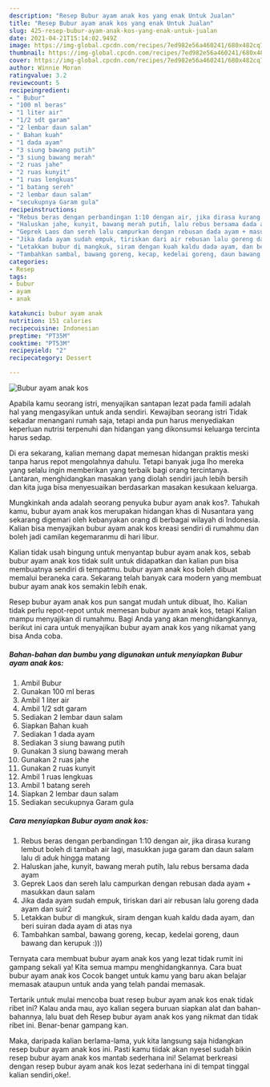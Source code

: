 ```yaml
---
description: "Resep Bubur ayam anak kos yang enak Untuk Jualan"
title: "Resep Bubur ayam anak kos yang enak Untuk Jualan"
slug: 425-resep-bubur-ayam-anak-kos-yang-enak-untuk-jualan
date: 2021-04-21T15:14:02.949Z
image: https://img-global.cpcdn.com/recipes/7ed982e56a460241/680x482cq70/bubur-ayam-anak-kos-foto-resep-utama.jpg
thumbnail: https://img-global.cpcdn.com/recipes/7ed982e56a460241/680x482cq70/bubur-ayam-anak-kos-foto-resep-utama.jpg
cover: https://img-global.cpcdn.com/recipes/7ed982e56a460241/680x482cq70/bubur-ayam-anak-kos-foto-resep-utama.jpg
author: Winnie Moran
ratingvalue: 3.2
reviewcount: 5
recipeingredient:
- " Bubur"
- "100 ml beras"
- "1 liter air"
- "1/2 sdt garam"
- "2 lembar daun salam"
- " Bahan kuah"
- "1 dada ayam"
- "3 siung bawang putih"
- "3 siung bawang merah"
- "2 ruas jahe"
- "2 ruas kunyit"
- "1 ruas lengkuas"
- "1 batang sereh"
- "2 lembar daun salam"
- "secukupnya Garam gula"
recipeinstructions:
- "Rebus beras dengan perbandingan 1:10 dengan air, jika dirasa kurang lembut boleh di tambah air lagi, masukkan juga garam dan daun salam lalu di aduk hingga matang"
- "Haluskan jahe, kunyit, bawang merah putih, lalu rebus bersama dada ayam"
- "Geprek Laos dan sereh lalu campurkan dengan rebusan dada ayam + masukkan daun salam"
- "Jika dada ayam sudah empuk, tiriskan dari air rebusan lalu goreng dada ayam dan suir2"
- "Letakkan bubur di mangkuk, siram dengan kuah kaldu dada ayam, dan beri suiran dada ayam di atas nya"
- "Tambahkan sambal, bawang goreng, kecap, kedelai goreng, daun bawang dan kerupuk :)))"
categories:
- Resep
tags:
- bubur
- ayam
- anak

katakunci: bubur ayam anak 
nutrition: 151 calories
recipecuisine: Indonesian
preptime: "PT35M"
cooktime: "PT53M"
recipeyield: "2"
recipecategory: Dessert

---
```



![Bubur ayam anak kos](https://img-global.cpcdn.com/recipes/7ed982e56a460241/680x482cq70/bubur-ayam-anak-kos-foto-resep-utama.jpg)

Apabila kamu seorang istri, menyajikan santapan lezat pada famili adalah hal yang mengasyikan untuk anda sendiri. Kewajiban seorang istri Tidak sekadar menangani rumah saja, tetapi anda pun harus menyediakan keperluan nutrisi terpenuhi dan hidangan yang dikonsumsi keluarga tercinta harus sedap.

Di era  sekarang, kalian memang dapat memesan hidangan praktis meski tanpa harus repot mengolahnya dahulu. Tetapi banyak juga lho mereka yang selalu ingin memberikan yang terbaik bagi orang tercintanya. Lantaran, menghidangkan masakan yang diolah sendiri jauh lebih bersih dan kita juga bisa menyesuaikan berdasarkan masakan kesukaan keluarga. 



Mungkinkah anda adalah seorang penyuka bubur ayam anak kos?. Tahukah kamu, bubur ayam anak kos merupakan hidangan khas di Nusantara yang sekarang digemari oleh kebanyakan orang di berbagai wilayah di Indonesia. Kalian bisa menyajikan bubur ayam anak kos kreasi sendiri di rumahmu dan boleh jadi camilan kegemaranmu di hari libur.

Kalian tidak usah bingung untuk menyantap bubur ayam anak kos, sebab bubur ayam anak kos tidak sulit untuk didapatkan dan kalian pun bisa membuatnya sendiri di tempatmu. bubur ayam anak kos boleh dibuat memalui beraneka cara. Sekarang telah banyak cara modern yang membuat bubur ayam anak kos semakin lebih enak.

Resep bubur ayam anak kos pun sangat mudah untuk dibuat, lho. Kalian tidak perlu repot-repot untuk memesan bubur ayam anak kos, tetapi Kalian mampu menyajikan di rumahmu. Bagi Anda yang akan menghidangkannya, berikut ini cara untuk menyajikan bubur ayam anak kos yang nikamat yang bisa Anda coba.

<!--inarticleads1-->

##### Bahan-bahan dan bumbu yang digunakan untuk menyiapkan Bubur ayam anak kos:

1. Ambil  Bubur
1. Gunakan 100 ml beras
1. Ambil 1 liter air
1. Ambil 1/2 sdt garam
1. Sediakan 2 lembar daun salam
1. Siapkan  Bahan kuah
1. Sediakan 1 dada ayam
1. Sediakan 3 siung bawang putih
1. Gunakan 3 siung bawang merah
1. Gunakan 2 ruas jahe
1. Gunakan 2 ruas kunyit
1. Ambil 1 ruas lengkuas
1. Ambil 1 batang sereh
1. Siapkan 2 lembar daun salam
1. Sediakan secukupnya Garam gula




<!--inarticleads2-->

##### Cara menyiapkan Bubur ayam anak kos:

1. Rebus beras dengan perbandingan 1:10 dengan air, jika dirasa kurang lembut boleh di tambah air lagi, masukkan juga garam dan daun salam lalu di aduk hingga matang
1. Haluskan jahe, kunyit, bawang merah putih, lalu rebus bersama dada ayam
1. Geprek Laos dan sereh lalu campurkan dengan rebusan dada ayam + masukkan daun salam
1. Jika dada ayam sudah empuk, tiriskan dari air rebusan lalu goreng dada ayam dan suir2
1. Letakkan bubur di mangkuk, siram dengan kuah kaldu dada ayam, dan beri suiran dada ayam di atas nya
1. Tambahkan sambal, bawang goreng, kecap, kedelai goreng, daun bawang dan kerupuk :)))




Ternyata cara membuat bubur ayam anak kos yang lezat tidak rumit ini gampang sekali ya! Kita semua mampu menghidangkannya. Cara buat bubur ayam anak kos Cocok banget untuk kamu yang baru akan belajar memasak ataupun untuk anda yang telah pandai memasak.

Tertarik untuk mulai mencoba buat resep bubur ayam anak kos enak tidak ribet ini? Kalau anda mau, ayo kalian segera buruan siapkan alat dan bahan-bahannya, lalu buat deh Resep bubur ayam anak kos yang nikmat dan tidak ribet ini. Benar-benar gampang kan. 

Maka, daripada kalian berlama-lama, yuk kita langsung saja hidangkan resep bubur ayam anak kos ini. Pasti kamu tiidak akan nyesel sudah bikin resep bubur ayam anak kos mantab sederhana ini! Selamat berkreasi dengan resep bubur ayam anak kos lezat sederhana ini di tempat tinggal kalian sendiri,oke!.

